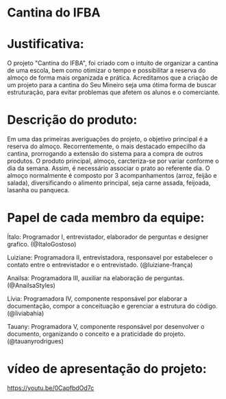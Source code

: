 # Cantina do IFBA

# Justificativa:
O projeto "Cantina do IFBA", foi criado com o intuito de organizar a cantina de uma escola, bem como otimizar o tempo e possibilitar a reserva do almoço de forma mais organizada e prática. 
Acreditamos que a criação de um projeto para a cantina do Seu Mineiro seja uma ótima forma de buscar estruturação, para evitar problemas que afetem os alunos e o comerciante.

# Descrição do produto:
Em uma das primeiras averiguações do projeto, o objetivo principal é a reserva do almoço. Recorrentemente, o mais destacado empecilho da cantina, prorrogando a extensão do sistema para a compra de outros produtos. 
O produto principal, almoço, carcteriza-se por variar conforme o dia da semana. Assim, é necessário associar o prato ao referente dia.
O almoço normalmente é composto por 3 acompanhamentos (arroz, feijão e salada), diversificando o alimento principal, seja carne assada, feijoada, lasanha ou panqueca.

# Papel de cada membro da equipe:
Ítalo: Programador I, entrevistador, elaborador de perguntas e designer grafico. (@ItaloGostoso)

Luiziane: Programadora II, entrevistadora,  responsavel por estabelecer o contato entre o entrevistador e o entrevistado. (@luiziane-frança)

Anailsa: Programadora III, auxiliar na elaboração de perguntas.(@AnailsaStyles)

Lívia: Programadora IV, componente responsável por elaborar a documentação, compor a conceituação e gerenciar a estrutura do código.(@liviabahia)

Tauany: Programadora V, componente responsável por desenvolver o documento, organizando o conceito e a praticidade do projeto. (@tauanyrodrigues)


# vídeo de apresentação do projeto:

https://youtu.be/0CapfbdOd7c

